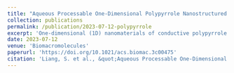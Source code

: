 ```yaml
---
title: "Aqueous Processable One-Dimensional Polypyrrole Nanostructured by Lignocellulose Nanofibril: A Conductive Interfacing Biomaterial"
collection: publications
permalink: /publication/2023-07-12-polypyrrole
excerpt: 'One-dimensional (1D) nanomaterials of conductive polypyrrole (PPy) are competitive biomaterials for constructing bioelectronics to interface with biological systems.'
date: 2023-07-12
venue: 'Biomacromolecules'
paperurl: 'https://doi.org/10.1021/acs.biomac.3c00475'
citation: 'Liang, S. et al., &quot;Aqueous Processable One-Dimensional Polypyrrole Nanostructured by Lignocellulose Nanofibril: A Conductive Interfacing Biomaterial&quot;, <i>Biomacromolecules</i>, 2023, 24, 8, 3819-3834'
---
```

